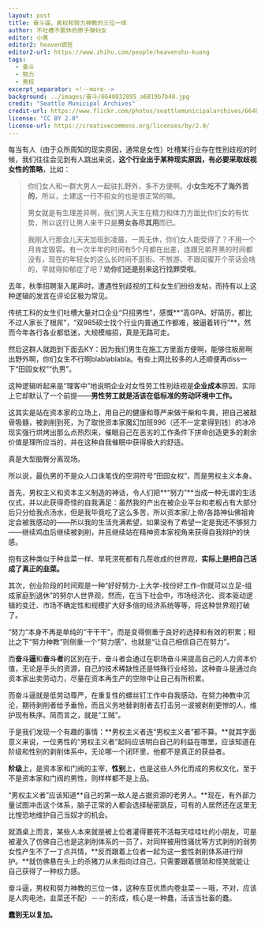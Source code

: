```yaml
---
layout: post
title: 奋斗逼，男权和努力神教的三位一体
author: 不吐槽不罢休的原子弹妇女
editor: 小黑
editor2: heaven疏狂
editor2-url: https://www.zhihu.com/people/heavenshu-kuang
tags:
  - 奋斗
  - 努力
  - 男权
excerpt_separator: <!--more-->
background: ../images/奋斗/6648032895_a6819b7b48.jpg
credit: "Seattle Municipal Archives"
credit-url: https://www.flickr.com/photos/seattlemunicipalarchives/6648032895/
license: "CC BY 2.0"
license-url: https://creativecommons.org/licenses/by/2.0/
---
```


每当有人（由于众所周知的现实原因，通常是女性）吐槽某行业存在性别歧视的时候，我们往往会见到有人跳出来说，**这个行业出于某种现实原因，有必要采取歧视女性的策略**，比如：

<!--more-->

> 你们女人和一群大男人一起驻扎野外，多不方便啊。**小女生吃不了海外苦的**，所以，土建这一行不招女的也是很正常的嘛。
>
> 男女就是有生理差异啊，我们男人天生在精力和体力方面比你们女的有优势，所以这行让男人来干只是**男女各尽其用**而已。
>
> 我刚入行那会儿天天加班到凌晨，一周无休，你们女人能受得了？不用一个月肯定毁容。有一次半年的时间有5个月都在出差，连跟兄弟开黑的时间都没有，现在的年轻女的这么长时间不逛街、不旅游、不跟闺蜜开个茶话会啥的，早就得抑郁症了吧？**劝你们还是别来这行找罪受啦**。

去年，秋季招聘渐入尾声时，遭遇性别歧视的工科女生们纷纷发帖，而持有以上这种逻辑的发言在评论区极为常见。

传统工科的女生们吐槽大量对口企业“只招男性”，感慨**“高GPA、好简历，都比不过人家长了根屌”，“双985硕士找个行业内普通工作都难，被逼着转行”**，然而今年各行各业都低迷，大规模缩招，真是无路可走。

然后这群人就跑到下面去KY：因为我们男生在施工方里面方便啊，能够住板房啊出野外啊，你们女生不行啊blablablabla。有些上网比较多的人还顺便再diss一下“田园女权”“仇男”。

这种逻辑听起来是“理客中”地说明企业对女性劳工性别歧视是**企业成本**原因，实际上它却默认了一个前提——**男性劳工就是活该在低标准的劳动环境中工作。**

这其实是站在资本家的立场上，用自己的健康和尊严来做干柴和牛粪，把自己被敲骨吸髓，被剥削到死，为了取悦资本家魔幻加班996（还不一定拿得到钱）的冰冷现实强行烘烤出那么点热烈来，催眠自己在恶劣的工作条件下拼命创造更多的剩余价值是理所应当的，并在这种自我催眠中获得极大的舒适。

真是大型脑臀分离现场。

所以说，最仇男的不是众人口诛笔伐的空洞符号“田园女权”，而是男权主义本身。

首先，男权主义和资本主义制造的神话，令人们把**“努力”**当成一种无谓的生活仪式，并以此获得奇怪的自我满足：虽然我的产出在被企业平台和老板占有大部分后只分给我点汤水，但是我毕竟吃了这么多苦，所以资本家/上帝/各路神仙佛祖肯定会被我感动的——所以我的生活充满希望，如果没有了希望一定是我还不够努力——继续鸡血后继续被剥削，并且继续站在精神资本家视角来获得自我辩护的快感。

抱有这种类似于种韭菜一样、旱死涝死都有几茬收成的世界观，**实际上是把自己活成了真正的韭菜。**

其次，创业阶段的时间观是一种“好好努力-上大学-找份好工作-你就可以立足-组成家庭到退休”的努尔人世界观，然而，在当下社会中，市场经济化、资本驱动逻辑的变迁、市场不确定性和规模扩大好多倍的经济系统等等，将这种世界观打破了。

“努力”本身不再是单纯的“干干干”，而是变得侧重于良好的选择和有效的积累；相比之下“努力神教”则侧重一个“努力感”，也就是“让自己相信自己在努力”。

而**奋斗逼**和**奋斗者**的区别在于，奋斗者会通过在职场奋斗来提高自己的人力资本价值，无论是手头的资源，自己的技术稀缺性还是特殊行业经验。这种奋斗是通过向资本家出卖劳动力，尽量在资本再生产的空隙中让自己有所积累。

而奋斗逼就是低劳动尊严，在重复性的螺丝钉工作中自我感动，在努力神教中沉沦，期待剥削者给予垂怜，而且义务地替剥削者去打击另一波被剥削更惨的人，维护现有秩序。简而言之，就是“工贼”。

于是我们发现一个有趣的事情：**男权主义者连“男权主义者”都不算。**就其字面意义来说，一位男性的“男权主义者”起码应该明白自己的利益在哪里，应该知道在阶级和性别的剥削体系中，无论哪一个闭环里，他都不是真正的获益者。

**阶级**上，是资本家和门阀的主宰，**性别**上，也是这些人外化而成的男权文化，至于不是资本家和门阀的男性，则样样都不是上品。

“男权主义者”应该知道**自己的第一敌人是占据资源的老男人。**现在，有外部力量试图冲击这个体系，脑子正常的人都会选择秘密跳反，可有的人居然还在这里无比惶恐地维护自己当奴才的机会。

就酒桌上而言，某些人本来就是被上位者灌得要死不活每天哇哇吐的小朋友，可是被灌久了仿佛自己也是这剥削体系的一员了，对同样被用性骚扰等方式剥削的弱势女性产生不了一丁点共情，**反而跟着上位者一起为这一套性剥削体系进行辩护。**就仿佛悬在头上的杀猪刀从未指向过自己，只需要跟着猥琐和怪笑就能让自己获得了一种权力感。

奋斗逼，男权和努力神教的三位一体，这种东亚优质内卷韭菜－－哦，不对，应该是人肉电池，韭菜还不配）－－的形成，核心是一种蠢，活该当社畜的蠢。

**蠢到无以复加。**
